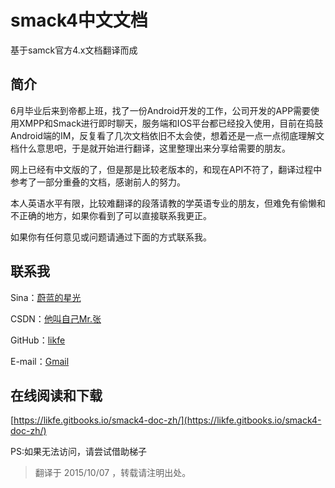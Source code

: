 # smack4中文文档
基于samck官方4.x文档翻译而成

## 简介
6月毕业后来到帝都上班，找了一份Android开发的工作，公司开发的APP需要使用XMPP和Smack进行即时聊天，服务端和IOS平台都已经投入使用，目前在捣鼓Android端的IM，反复看了几次文档依旧不太会使，想着还是一点一点彻底理解文档什么意思吧，于是就开始进行翻译，这里整理出来分享给需要的朋友。

网上已经有中文版的了，但是那是比较老版本的，和现在API不符了，翻译过程中参考了一部分重叠的文档，感谢前人的努力。

本人英语水平有限，比较难翻译的段落请教的学英语专业的朋友，但难免有偷懒和不正确的地方，如果你看到了可以直接联系我更正。


如果你有任何意见或问题请通过下面的方式联系我。
## 联系我
Sina：[蔚蓝的星光](http://weibo.com/zyansen)

CSDN：[他叫自己Mr.张](http://blog.csdn.net/ys743276112)

GitHub：[likfe](https://github.com/likfe)

E-mail：[Gmail](mailto:cafexiaoting@gmail.com)

## 在线阅读和下载
[https://likfe.gitbooks.io/smack4-doc-zh/](https://likfe.gitbooks.io/smack4-doc-zh/)

PS:如果无法访问，请尝试借助梯子

>翻译于 2015/10/07 ，转载请注明出处。